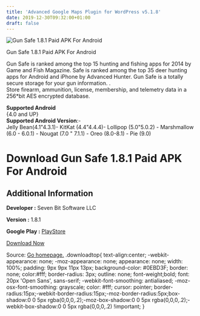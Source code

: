 ```yaml
---
title: 'Advanced Google Maps Plugin for WordPress v5.1.8'
date: 2019-12-30T09:32:00+01:00
draft: false
---
```


![Gun Safe 1.8.1 Paid APK For Android](https://i0.wp.com/apkhome.net/wp-content/uploads/2019/11/Gun-Safe-1.8.1-Paid.png "Gun Safe 1.8.1 Paid APK For Android")

  

Gun Safe 1.8.1 Paid APK For Android

Gun Safe is ranked among the top 15 hunting and fishing apps for 2014 by Game and Fish Magazine. Safe is ranked among the top 35 deer hunting apps for Android and iPhone by Advanced Hunter. Gun Safe is a totally secure storage for your gun information. .  
Store firearm, ammunition, license, membership, and telemetry data in a 256\*bit AES encrypted database.

**Supported Android**  
{4.0 and UP}  
**Supported Android Version**:-  
Jelly Bean(4.1"4.3.1)- KitKat (4.4"4.4.4)- Lollipop (5.0"5.0.2) - Marshmallow (6.0 - 6.0.1) - Nougat (7.0 " 7.1.1) - Oreo (8.0-8.1) - Pie (9.0)

Download Gun Safe 1.8.1 Paid APK For Android
============================================

Additional Information
----------------------

**Developer :** Seven Bit Software LLC

**Version :** 1.8.1

**Google Play :** [PlayStore](https://play.google.com/store/apps/details?id=com.sevenbit.firearmenator)

  

[Download Now](https://store4app.co/post/gun-safe-1-8-1-paid-apk-for-android_1574000117)

  
Source: [Go homepage.](https://store4app.co/post/gun-safe-1-8-1-paid-apk-for-android_1574000117) .downloadtop{ text-align:center; -webkit-appearance: none; -moz-appearance: none; appearance: none; width: 100%; padding: 9px 9px 11px 13px; background-color: #0EBD3F; border: none; color:#fff; border-radius: 3px; outline: none; font-weight;bold; font: 20px 'Open Sans', sans-serif; -webkit-font-smoothing: antialiased; -moz-osx-font-smoothing: grayscale; color: #fff; cursor: pointer; border-radius:15px;-webkit-border-radius:15px;-moz-border-radius:5px;box-shadow:0 0 5px rgba(0,0,0,.2);-moz-box-shadow:0 0 5px rgba(0,0,0,.2);-webkit-box-shadow:0 0 5px rgba(0,0,0,.2) !important; }